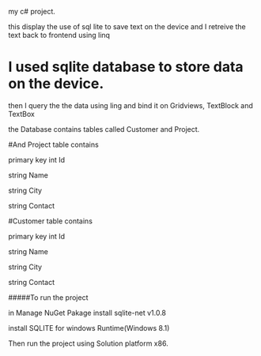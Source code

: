 
my c# project.

this display the use of sql lite to save text on the device and I retreive the text back to frontend using linq

# I used sqlite database to store data on the device.

then I query the the data using ling and bind it on Gridviews, TextBlock and TextBox

the Database contains tables called Customer and Project.

 
#And Project table contains 

primary key int Id 

 string Name 
 
string City

string Contact

 
#Customer table contains 

primary key int Id 

 string Name 
 
string City

string Contact

 #####To run the project

in Manage NuGet Pakage install sqlite-net v1.0.8

 install SQLITE for windows Runtime(Windows 8.1)
 
 Then run the project using Solution platform x86.

